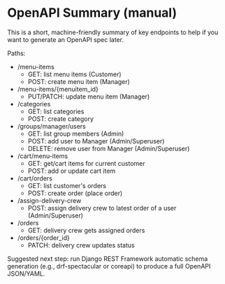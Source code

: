 # OpenAPI Summary (manual)

This is a short, machine-friendly summary of key endpoints to help if you want to generate an OpenAPI spec later.

Paths:
- /menu-items
  - GET: list menu items (Customer)
  - POST: create menu item (Manager)
- /menu-items/{menuitem_id}
  - PUT/PATCH: update menu item (Manager)
- /categories
  - GET: list categories
  - POST: create category
- /groups/manager/users
  - GET: list group members (Admin)
  - POST: add user to Manager (Admin/Superuser)
  - DELETE: remove user from Manager (Admin/Superuser)
- /cart/menu-items
  - GET: get/cart items for current customer
  - POST: add or update cart item
- /cart/orders
  - GET: list customer's orders
  - POST: create order (place order)
- /assign-delivery-crew
  - POST: assign delivery crew to latest order of a user (Admin/Superuser)
- /orders
  - GET: delivery crew gets assigned orders
- /orders/{order_id}
  - PATCH: delivery crew updates status

Suggested next step: run Django REST Framework automatic schema generation (e.g., drf-spectacular or coreapi) to produce a full OpenAPI JSON/YAML.
